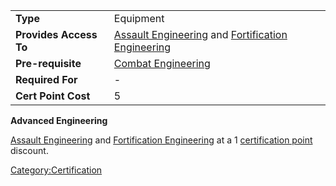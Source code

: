 |                        |                                                                                                                                   |
| ---------------------- | --------------------------------------------------------------------------------------------------------------------------------- |
| **Type**               | Equipment                                                                                                                         |
| **Provides Access To** | [Assault Engineering](Assault_Engineering.md "wikilink") and [Fortification Engineering](Fortification_Engineering.md "wikilink") |
| **Pre-requisite**      | [Combat Engineering](Combat_Engineering.md "wikilink")                                                                            |
| **Required For**       | \-                                                                                                                                |
| **Cert Point Cost**    | 5                                                                                                                                 |

**Advanced Engineering**

[Assault Engineering](Assault_Engineering.md "wikilink") and [Fortification
Engineering](Fortification_Engineering.md "wikilink") at a 1 [certification
point](certification_points.md "wikilink") discount.

[Category:Certification](Category:Certification.md "wikilink")
